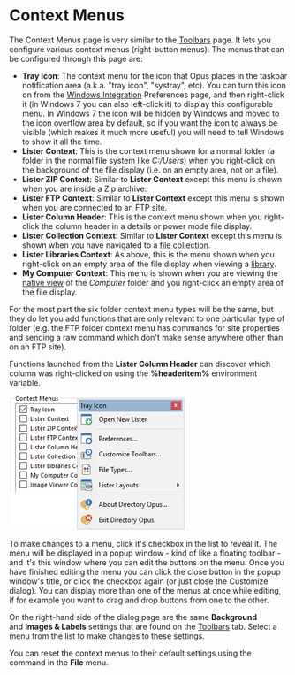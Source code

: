 # Context Menus

The Context Menus page is very similar to the [Toolbars](toolbars.md) page. It lets you configure various context menus (right-button menus). The menus that can be configured through this page are:

- **Tray Icon**: The context menu for the icon that Opus places in the taskbar notification area (a.k.a. "tray icon", "systray", etc). You can turn this icon on from the [Windows Integration](/Manual/preferences/preferences_categories/miscellaneous/windows_integration/RAEDME.md) Preferences page, and then right-click it (in Windows 7 you can also left-click it) to display this configurable menu. In Windows 7 the icon will be hidden by Windows and moved to the icon overflow area by default, so if you want the icon to always be visible (which makes it much more useful) you will need to tell Windows to show it all the time.
- **Lister Context**: This is the context menu shown for a normal folder (a folder in the normal file system like *C:/Users*) when you right-click on the background of the file display (i.e. on an empty area, not on a file).
- **Lister ZIP Context**: Similar to **Lister Context** except this menu is shown when you are inside a Zip archive.
- **Lister FTP Context**: Similar to **Lister Context** except this menu is shown when you are connected to an FTP site.
- **Lister Column Header**: This is the context menu shown when you right-click the column header in a details or power mode file display.
- **Lister Collection Context**: Similar to **Lister Context** except this menu is shown when you have navigated to a [file collection](/Manual/basic_concepts/virtual_file_system/file_collections/RAEDME.md).
- **Lister Libraries Context**: As above, this is the menu shown when you right-click on an empty area of the file display when viewing a [library](/Manual/basic_concepts/virtual_file_system/libraries.md). 
- **My Computer Context**: This menu is shown when you are viewing the [native view](/Manual/preferences/preferences_categories/folders/virtual_folders/RAEDME.md) of the *Computer* folder and you right-click an empty area of the file display.

For the most part the six folder context menu types will be the same, but they do let you add functions that are only relevant to one particular type of folder (e.g. the FTP folder context menu has commands for site properties and sending a raw command which don't make sense anywhere other than on an FTP site).

Functions launched from the **Lister Column Header** can discover which column was right-clicked on using the **%headeritem%** environment variable.

![](/Manual/images/media/customize_-_menus.png) 

To make changes to a menu, click it's checkbox in the list to reveal it. The menu will be displayed in a popup window - kind of like a floating toolbar - and it's this window where you can edit the buttons on the menu. Once you have finished editing the menu you can click the close button in the popup window's title, or click the checkbox again (or just close the Customize dialog). You can display more than one of the menus at once while editing, if for example you want to drag and drop buttons from one to the other.

On the right-hand side of the dialog page are the same **Background** and **Images & Labels** settings that are found on the [Toolbars](toolbars.md) tab. Select a menu from the list to make changes to these settings.

You can reset the context menus to their default settings using the command in the **File** menu.
